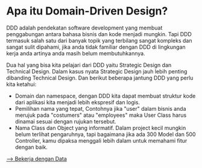 # Apa itu Domain-Driven Design?

DDD adalah pendekatan software development yang membuat penggabungan antara bahasa bisnis dan kode menjadi mungkin. Tapi DDD termasuk salah satu dari banyak topik yang terbilang sangat kompleks dan sangat sulit dipahami, jika anda tidak familiar dengan DDD di lingkungan kerja anda artinya anda masih belum membutuhkannya.

Dua hal yang bisa kita pelajari dari DDD yaitu Strategic Design dan Technical Design. Dalam kasus nyata Strategic Design jauh lebih penting dibanding Technical Design. Dan berikut beberapa jantung DDD yang perlu kita ketahui:

-   Domain dan namespace, dengan DDD kita dapat membuat struktur kode dari aplikasi kita menjadi lebih ekspresif dan logis.
-   Pemilihan nama yang tepat, Contohnya jika "user" dalam bisnis anda merujuk pada "costumers" atau "employees" maka User Class harus dinamai sesuai dengan rujukan tersebut.
-   Nama Class dan Object yang informatif. Dalam project kecil mungkin belum terlihat pengaruhnya, tapi bagaimana jika ada 300 Model dan 500 Controller, kamu dipaksa menggali lebih dalam untuk memahami fitur dengan baik.

[--> Bekerja dengan Data](./02%20-%20Bekerja%20dengan%20Data.md)
